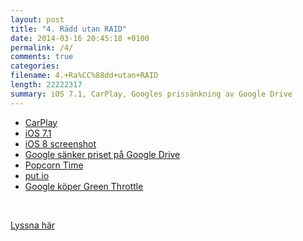 ```yaml
---
layout: post
title: "4. Rädd utan RAID"
date: 2014-03-16 20:45:18 +0100
permalink: /4/
comments: true
categories: 
filename: 4.+Ra%CC%88dd+utan+RAID
length: 22222317
summary: iOS 7.1, CarPlay, Googles prissänkning av Google Drive
---
```

<ul>
<li><a href="http://9to5mac.com/2014/03/05/opinion-does-carplay-go-far-enough-or-should-car-manufacturers-let-apple-do-more/#more-313139">CarPlay</a>
</li>
<li><a href="http://arstechnica.com/apple/2014/03/refinements-additions-and-un-breaking-stuff-ios-7-1-reviewed/">iOS 7.1</a>
</li>
<li><a href="http://www.macrumors.com/2014/03/13/ios-8-screenshot-icons/">iOS 8 screenshot</a>
</li>
<li><a href="http://arstechnica.com/information-technology/2014/03/google-drive-slashes-storage-prices-costs-way-less-than-dropbox/">Google sänker priset på Google Drive</a>
</li>
<li><a href="http://getpopcornti.me">Popcorn Time</a>
</li>
<li><a href="http://put.io">put.io</a>
</li>
<li><a href="http://arstechnica.com/gadgets/2014/03/google-buys-green-throttle-a-smartphone-game-controller-company/">Google köper Green Throttle</a>
</li>
</ul>




<br>
<p>
<a href="https://s3-eu-west-1.amazonaws.com/www.semikolon.fm/audio/4.+Rädd+utan+RAID.mp3">Lyssna här</a>
</p>